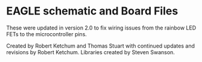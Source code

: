 # EAGLE schematic and Board Files
These were updated in version 2.0 to fix wiring issues from the rainbow LED FETs to the microcontroller pins.

Created by Robert Ketchum and Thomas Stuart with continued updates and revisions by Robert Ketchum.
Libraries created by Steven Swanson.
